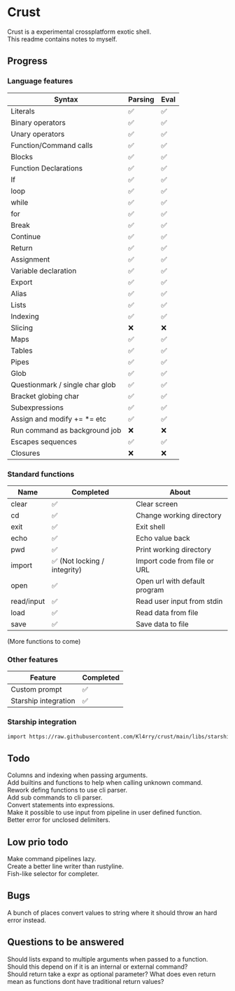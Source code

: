 # Crust
Crust is a experimental crossplatform exotic shell.  
This readme contains notes to myself.

## Progress
### Language features
| Syntax                          | Parsing | Eval |
| ------------------------------- | ------- | ---- |
| Literals                        | ✅       | ✅    |
| Binary operators                | ✅       | ✅    |
| Unary operators                 | ✅       | ✅    |
| Function/Command calls          | ✅       | ✅    |
| Blocks                          | ✅       | ✅    |
| Function Declarations           | ✅       | ✅    |
| If                              | ✅       | ✅    |
| loop                            | ✅       | ✅    |
| while                           | ✅       | ✅    |
| for                             | ✅       | ✅    |
| Break                           | ✅       | ✅    |
| Continue                        | ✅       | ✅    |
| Return                          | ✅       | ✅    |
| Assignment                      | ✅       | ✅    |
| Variable declaration            | ✅       | ✅    |
| Export                          | ✅       | ✅    |
| Alias                           | ✅       | ✅    |
| Lists                           | ✅       | ✅    |
| Indexing                        | ✅       | ✅    |
| Slicing                         | ❌       | ❌    |
| Maps                            | ✅       | ✅    |
| Tables                          | ✅       | ✅    |
| Pipes                           | ✅       | ✅    |
| Glob                            | ✅       | ✅    |
| Questionmark / single char glob | ✅       | ✅    |
| Bracket globing char            | ✅       | ✅    |
| Subexpressions                  | ✅       | ✅    |
| Assign and modify += *= etc     | ✅       | ✅    |
| Run command as background job   | ❌       | ❌    |
| Escapes sequences               | ✅       | ✅    |
| Closures                        | ❌       | ❌    |

### Standard functions
| Name       | Completed                   | About                         |
| ---------- | --------------------------- | ----------------------------- |
| clear      | ✅                           | Clear screen                  |
| cd         | ✅                           | Change working directory      |
| exit       | ✅                           | Exit shell                    |
| echo       | ✅                           | Echo value back               |
| pwd        | ✅                           | Print working directory       |
| import     | ✅ (Not locking / integrity) | Import code from file or URL  |
| open       | ✅                           | Open url with default program |
| read/input | ✅                           | Read user input from stdin    |
| load       | ✅                           | Read data from file           |
| save       | ✅                           | Save data to file             |

(More functions to come)

### Other features
| Feature              | Completed |
| -------------------- | --------- |
| Custom prompt        | ✅         |
| Starship integration | ✅         |

### Starship integration
```bash
import https://raw.githubusercontent.com/Kl4rry/crust/main/libs/starship.crust
```

## Todo
Columns and indexing when passing arguments.  
Add builtins and functions to help when calling unknown command.  
Rework defing functions to use cli parser.  
Add sub commands to cli parser.  
Convert statements into expressions.  
Make it possible to use input from pipeline in user defined function.  
Better error for unclosed delimiters.  

## Low prio todo
Make command pipelines lazy.  
Create a better line writer than rustyline.  
Fish-like selector for completer.  

## Bugs
A bunch of places convert values to string where it should throw an hard error instead.  

## Questions to be answered
Should lists expand to multiple arguments when passed to a function. Should this depend on if it is an internal or external command?  
Should return take a expr as optional parameter? What does even return mean as functions dont have traditional return values?  

